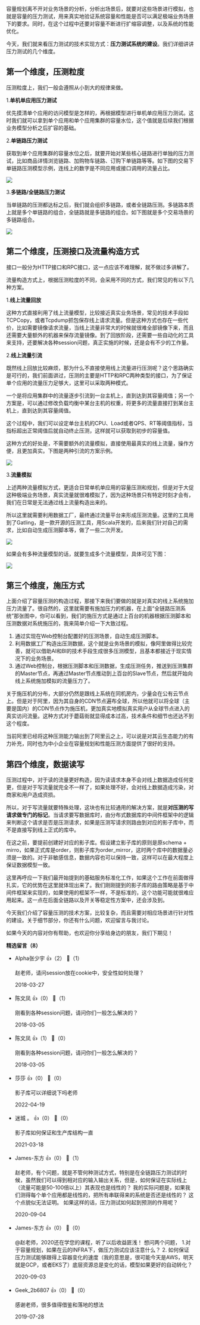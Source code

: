 容量规划离不开对业务场景的分析，分析出场景后，就要对这些场景进行模拟，也就是容量的压力测试，用来真实地验证系统容量和性能是否可以满足极端业务场景下的要求。同时，在这个过程中还要对容量不断进行扩缩容调整，以及系统的性能优化。

今天，我们就来看压力测试的技术实现方式：**压力测试系统的建设**。我们详细讲讲压力测试的几个维度。

## 第一个维度，压测粒度

压测粒度上，我们一般会遵照从小到大的规律来做。

1.**单机单应用压力测试**

优先摸清单个应用的访问模型是怎样的，再根据模型进行单机单应用压力测试。这时我们就可以拿到单个应用和单个应用集群的容量水位，这个值就是后续我们根据业务模型分析之后扩容的基础。

2.**单链路压力测试**

获取到单个应用集群的容量水位之后，就要开始对某些核心链路进行单独的压力测试，比如商品详情浏览链路、加购物车链路、订购下单链路等等。如下图的交易下单链路压测模型示例，连线上的数字是不同应用或接口调用的流量占比。

![](https://static001.geekbang.org/resource/image/54/c0/54c5addd42cbc53f96dae60a5c1fb7c0.jpg?wh=805%2A395)

3.**多链路/全链路压力测试**

当单链路的压测都达标之后，我们就会组织多链路，或者全链路压测。多链路本质上就是多个单链路的组合，全链路就是多链路的组合。如下图就是多个交易场景的多链路组合。

![](https://static001.geekbang.org/resource/image/d5/da/d5aafb73831112af3913aee25a1e7eda.jpg?wh=482%2A391)

## 第二个维度，压测接口及流量构造方式

接口一般分为HTTP接口和RPC接口，这一点应该不难理解，就不做过多讲解了。

流量构造方式上，根据压测粒度的不同，会采用不同的方式，我们常见的有以下几种方案。

1.**线上流量回放**

这种方式直接利用了线上流量模型，比较接近真实业务场景，常见的技术手段如TCPCopy，或者Tcpdump抓包保存线上请求流量。但是这种方式也存在一些代价，比如需要镜像请求流量，当线上流量非常大的时候就很难全部镜像下来，而且还需要大量额外的机器来保存流量镜像。到了回放阶段，还需要一些自动化的工具来支持，还要解决各种session问题，真正实施的时候，还是会有不少的工作量。

2.**线上流量引流**

既然线上回放比较麻烦，那为什么不直接使用线上流量进行压测呢？这个思路确实是可行的，我们前面讲过，压测的主要是HTTP和RPC两种类型的接口，为了保证单个应用的流量压力足够大，这里可以采取两种模式。

一个是将应用集群中的流量逐步引流到一台主机上，直到达到其容量阈值；另一个方案是，可以通过修改负载均衡中某台主机的权重，将更多的流量直接打到某台主机上，直到达到其容量阈值。

这个过程中，我们可以设定单台主机的CPU、Load或者QPS、RT等阈值指标，当指标超出正常阈值后就自动终止压测，这样就可以获取到初步的容量值。

这种方式的好处是，不需要额外的流量模拟，直接使用最真实的线上流量，操作方便，且更加真实。下图是两种引流的方案示例。

![](https://static001.geekbang.org/resource/image/51/f9/51385cd8c40d401c0f2a55742f99adf9.jpg?wh=790%2A349)

3.**流量模拟**

上述两种流量模拟方式，更适合日常单机单应用的容量压测和规划，但是对于大促这种极端业务场景，真实流量就很难模拟了，因为这种场景只有特定时刻才会有，我们在日常是无法通过线上流量构造出来的。

所以这里就需要利用数据工厂，最终通过流量平台来形成压测流量。这里的工具用到了Gatling，是一款开源的压测工具，用Scala开发的，后来我们针对自己的需求，比如自动生成压测脚本等，做了一些二次开发。

![](https://static001.geekbang.org/resource/image/19/71/19a2690fca9316a17cfe2b5ccd659971.jpg?wh=1222%2A992)

如果会有多种流量模型的话，就要生成多个流量模型，具体可见下图：

![](https://static001.geekbang.org/resource/image/a0/d3/a0d0fc33ecc3e56b3569d22a47b070d3.jpg?wh=1024%2A987)

## 第三个维度，施压方式

上面介绍了容量压测的构造过程，那接下来我们要做的就是对真实的线上系统施加压力流量了。很自然的，这里就需要有施加压力的机器，在上面“全链路压测系统”那张图中，你可以看到，我们的施压方式是通过上百台的机器根据压测脚本和压测数据对系统施压的，我来简单介绍一下大致过程。

1. 通过实现在Web控制台配置好的压测场景，自动生成压测脚本。
2. 利用数据工厂构造出压测数据，这个就是业务场景的模拟，像阿里做得比较完善，就可以借助AI和BI的技术手段生成很多压测模型，且基本都接近于现实情况下的业务场景。
3. 通过Web控制台，根据压测脚本和压测数据，生成压测任务，推送到压测集群的Master节点，再通过Master节点推动到上百台的Slave节点，然后就开始向线上系统施加模拟的流量压力了。

关于施压机的分布，大部分仍然是跟线上系统在同机房内，少量会在公有云节点上。但是对于阿里，因为其自身的CDN节点遍布全球，所以他就可以将全球（主要是国内）的CDN节点作为施压机，更加真实地模拟真实用户从全球节点进入的真实访问流量。这种方式对于蘑菇街就显得成本过高，技术条件和细节也还达不到这个程度。

当前阿里已经将这种压测能力输出到了阿里云之上，可以说是对其云生态能力的有力补充，同时也为中小企业在容量规划和性能压测方面提供了很好的支持。

## 第四个维度，数据读写

压测过程中，对于读的流量更好构造，因为读请求本身不会对线上数据造成任何变更，但是对于写流量就完全不一样了，如果处理不好，会对线上数据造成污染，对商家和用户造成资损。

所以，对于写流量就要特殊处理，这块也有比较通用的解决方案，就是**对压测的写请求做专门的标记**。当请求要写数据库时，由分布式数据库的中间件框架中的逻辑来判断这个请求是否是压测请求，如果是压测写请求则路由到对应的影子库中，而不是直接写到线上正式的库中。

在这之前，要提前创建好对应的影子库。假设建立影子库的原则是原schema + mirro，如果正式库是order，则影子库为order\_mirror，这时两个库中的数据量必须是一致的。对于非敏感信息，数据内容也可以保持一致，这样可以在最大程度上保证数据模型一致。

这里再呼应一下我们最开始提到的基础服务标准化工作，如果这个工作在前面做得扎实，它的优势在这里就体现出来了。我们刚刚提到的影子库的路由策略是基于中间件框架来实现的，如果使用的框架不一样，不是标准的，这个功能可能就很难应用起来。这一点在后面全链路以及开关等稳定性方案中，还会涉及到。

今天我们介绍了容量压测的技术方案，比较复杂，而且需要对相应场景进行针对性的建设。关于细节部分，你还有什么问题，欢迎留言与我讨论。

如果今天的内容对你有帮助，也欢迎你分享给身边的朋友，我们下期见！
<div><strong>精选留言（8）</strong></div><ul>
<li><span>Alpha张少宇</span> 👍（2） 💬（1）<p>赵老师，请问session放在cookie中，安全性如何处理？</p>2018-03-27</li><br/><li><span>陈文凤</span> 👍（0） 💬（1）<p>刚看到各种session问题，请问你们一般怎么解决的？</p>2018-03-05</li><br/><li><span>陈文凤</span> 👍（1） 💬（0）<p>刚看到各种session问题，请问你们一般怎么解决的？</p>2018-03-05</li><br/><li><span>莎莎</span> 👍（0） 💬（0）<p>影子库可以详细说下吗老师</p>2022-04-19</li><br/><li><span>迷城 。</span> 👍（0） 💬（0）<p>影子库如何保证和生产库结构一直</p>2021-03-18</li><br/><li><span>James-东方</span> 👍（0） 💬（1）<p>赵老师，有个问题，就是不管何种测试方式，特别是在全链路压力测试的时候，虽然我们可以得到相对应的输入输出关系，但是，如何保证在实际线上（流量可能是50-100倍以上）其表现也是线性的？ 我的实际问题是，如果我们测得每个单个应用都是线性的，把所有串联得来的系统是否还是线性的？ 这个点貌似无法证明。 如果这样的话，压力测试如何起到预测的作用呢？</p>2020-09-04</li><br/><li><span>James-东方</span> 👍（0） 💬（0）<p>@赵老师，2020还在学您的课程，听了以后收益匪浅！ 
想问两个问题，
1.对于容量规划，如果在云的INFRA下，做压力测试应该注意什么？ 
2. 如何保证压力测试能够跟得上容器变化的速度（我的意思是，很可能今天是AWS，明天就是GCP，或者EKS了）底层资源总是变化的话，模型如果更好的自动转化？ </p>2020-09-03</li><br/><li><span>Geek_2b6807</span> 👍（0） 💬（0）<p>感谢老师，很多值得借鉴和落地的想法</p>2019-07-28</li><br/>
</ul>